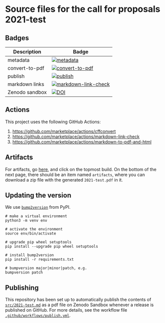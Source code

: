 # Source files for the call for proposals 2021-test

## Badges

| Description    | Badge |
| ---            | --- |
| metadata       | [![metadata](https://github.com/nlesc-calls/2021-test/actions/workflows/metadata.yml/badge.svg)](https://github.com/nlesc-calls/2021-test/actions/workflows/metadata.yml) |
| convert-to-pdf | [![convert-to-pdf](https://github.com/nlesc-calls/2021-test/actions/workflows/convert-to-pdf.yml/badge.svg)](https://github.com/nlesc-calls/2021-test/actions/workflows/convert-to-pdf.yml) |
| publish        | [![publish](https://github.com/nlesc-calls/2021-test/actions/workflows/publish.yml/badge.svg)](https://github.com/nlesc-calls/2021-test/actions/workflows/publish.yml) |
| markdown links | [![markdown-link-check](https://github.com/nlesc-calls/2021-test/actions/workflows/markdown-link-check.yml/badge.svg)](https://github.com/nlesc-calls/2021-test/actions/workflows/markdown-link-check.yml) |
| Zenodo sandbox | [![DOI](https://sandbox.zenodo.org/badge/DOI/10.5072/zenodo.831247.svg)](https://sandbox.zenodo.org/record/831247) |

## Actions

This project uses the following GitHub Actions:

1. https://github.com/marketplace/actions/cffconvert
1. https://github.com/marketplace/actions/markdown-link-check
1. https://github.com/marketplace/actions/markdown-to-pdf-and-html

## Artifacts

For artifacts, go [here](https://github.com/nlesc-calls/2021-test/actions/workflows/convert-to-pdf.yml), and click on the topmost build. On the bottom of the next page, there should be an item named `artifacts`, where you can download a zip file with the generated `2021-test.pdf` in it.

## Updating the version

We use [`bump2version`](https://pypi.org/project/bump2version/) from PyPI.

```
# make a virtual environment
python3 -m venv env

# activate the environment
source env/bin/activate

# upgrade pip wheel setuptools
pip install --upgrade pip wheel setuptools

# install bump2version
pip install -r requirements.txt

# bumpversion major|minor|patch, e.g.
bumpversion patch

```

## Publishing

This repository has been set up to automatically publish the contents of [`src/2021-test.md`](src/2021-test.md) as a pdf file on Zenodo Sandbox whenever a release is published on GitHub. For more details, see the workflow file [`.github/workflows/publish.yml`](.github/workflows/publish.yml).
